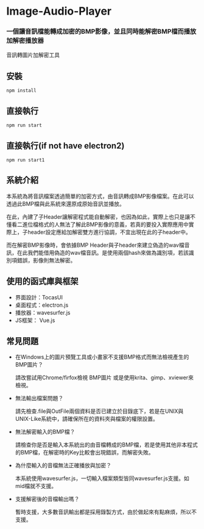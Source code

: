 # Image-Audio-Player
### 一個讓音訊檔能轉成加密的BMP影像，並且同時能解密BMP檔而播放加解密播放器
音訊轉圖片加解密工具


## 安裝
```
npm install
```

## 直接執行 
```
npm run start
```

## 直接執行(if not have electron2)
```
npm run start1
```

## 系統介紹

本系統為將音訊檔案透過簡單的加密方式，由音訊轉成BMP影像檔案。在此可以透過此BMP檔與此系統來還原成原始音訊並播放。

在此，內建了子Header讓解密程式能自動解密，也因為如此，實際上也只是讓不懂看二進位檔格式的人無法了解此BMP影像的意義，若真的要投入實際應用中實際上，子header設定應給加解密雙方進行協調，不宜出現在此的子header中。

而在解密BMP影像時，會依據BMP Header與子header來建立偽造的wav檔音訊，在此我們能借用偽造的wav檔音訊。是使用兩個hash來做為識別項，若該識別項錯誤，影像則無法解密。

## 使用的函式庫與框架
* 界面設計：TocasUI
* 桌面程式：electron.js
* 播放器：wavesurfer.js
* JS框架： Vue.js

## 常見問題
* 在Windows上的圖片預覽工具或小畫家不支援BMP格式而無法檢視產生的BMP圖片？

     請改嘗試用Chrome/firfox檢視 BMP圖片 或是使用krita、gimp、xviewer來檢視。

* 無法輸出檔案問題？

   請先檢查.file與OutFile兩個資料是否已建立於目錄底下，若是在UNIX與UNIX-Like系統中，請確保所在的資料夾與檔案的權限設置。

* 無法解密輸入的BMP檔？

  請檢查你是否是輸入本系統出的由音檔轉成的BMP檔，若是使用其他非本程式的BMP檔，在解密時的Key比較會出現錯誤，而解密失敗。
  
* 為什麼輸入的音檔無法正確播放與加密？

  本系統使用wavesurfer.js，一切輸入檔案類型皆同wavesurfer.js支援。如mid檔就不支援。

* 支援解密後的音檔輸出嗎？

  暫時支援，大多數音訊輸出都是採用錄製方式，由於做起來有點麻煩，所以不支援。
  
